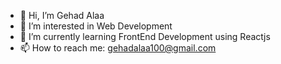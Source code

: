 - 👋 Hi, I’m Gehad Alaa
- 👀 I’m interested in Web Development
- 🌱 I’m currently learning FrontEnd Development using Reactjs
- 📫 How to reach me: gehadalaa100@gmail.com

<!---
Gehad799/Gehad799 is a ✨ special ✨ repository because its `README.md` (this file) appears on your GitHub profile.
You can click the Preview link to take a look at your changes.
--->
